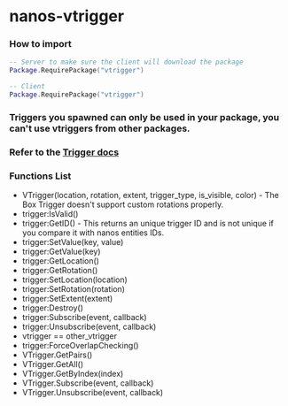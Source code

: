 # nanos-vtrigger


### How to import
```lua
-- Server to make sure the client will download the package
Package.RequirePackage("vtrigger")

-- Client
Package.RequirePackage("vtrigger")
```

### Triggers you spawned can only be used in your package, you can't use vtriggers from other packages.

### Refer to the [Trigger docs](https://docs.nanos.world/docs/scripting-reference/classes/trigger)

### Functions List
* VTrigger(location, rotation, extent, trigger_type, is_visible, color) - The Box Trigger doesn't support custom rotations properly.
* trigger:IsValid()
* trigger:GetID() - This returns an unique trigger ID and is not unique if you compare it with nanos entities IDs.
* trigger:SetValue(key, value)
* trigger:GetValue(key)
* trigger:GetLocation()
* trigger:GetRotation()
* trigger:SetLocation(location)
* trigger:SetRotation(rotation)
* trigger:SetExtent(extent)
* trigger:Destroy()
* trigger:Subscribe(event, callback)
* trigger:Unsubscribe(event, callback)
* vtrigger == other_vtrigger
* trigger:ForceOverlapChecking()
* VTrigger.GetPairs()
* VTrigger.GetAll()
* VTrigger.GetByIndex(index)
* VTrigger.Subscribe(event, callback)
* VTrigger.Unsubscribe(event, callback)